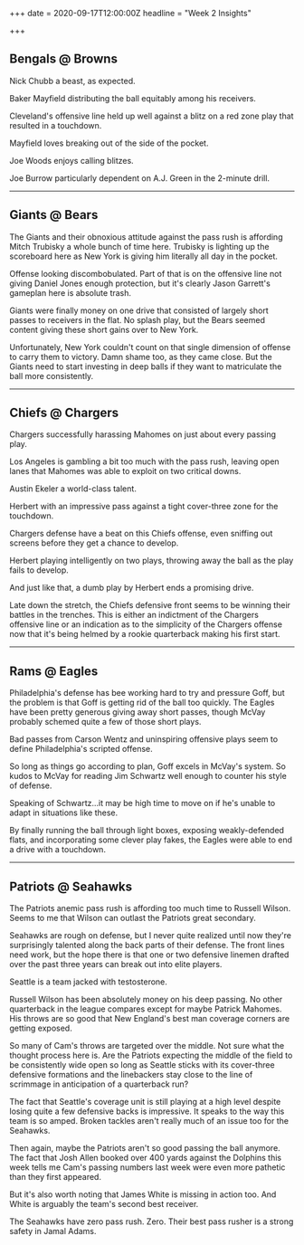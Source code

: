 +++
date = 2020-09-17T12:00:00Z
headline = "Week 2 Insights"

+++
## Bengals @ Browns

Nick Chubb a beast, as expected.

Baker Mayfield distributing the ball equitably among his receivers.

Cleveland's offensive line held up well against a blitz on a red zone play that resulted in a touchdown.

Mayfield loves breaking out of the side of the pocket.

Joe Woods enjoys calling blitzes.

Joe Burrow particularly dependent on A.J. Green in the 2-minute drill.

***

## Giants @ Bears

The Giants and their obnoxious attitude against the pass rush is affording Mitch Trubisky a whole bunch of time here. Trubisky is lighting up the scoreboard here as New York is giving him literally all day in the pocket.

Offense looking discombobulated. Part of that is on the offensive line not giving Daniel Jones enough protection, but it's clearly Jason Garrett's gameplan here is absolute trash.

Giants were finally money on one drive that consisted of largely short passes to receivers in the flat. No splash play, but the Bears seemed content giving these short gains over to New York.

Unfortunately, New York couldn't count on that single dimension of offense to carry them to victory. Damn shame too, as they came close. But the Giants need to start investing in deep balls if they want to matriculate the ball more consistently.

***

## Chiefs @ Chargers

Chargers successfully harassing Mahomes on just about every passing play.

Los Angeles is gambling a bit too much with the pass rush, leaving open lanes that Mahomes was able to exploit on two critical downs.

Austin Ekeler a world-class talent.

Herbert with an impressive pass against a tight cover-three zone for the touchdown.

Chargers defense have a beat on this Chiefs offense, even sniffing out screens before they get a chance to develop.

Herbert playing intelligently on two plays, throwing away the ball as the play fails to develop.

And just like that, a dumb play by Herbert ends a promising drive.

Late down the stretch, the Chiefs defensive front seems to be winning their battles in the trenches. This is either an indictment of the Chargers offensive line or an indication as to the simplicity of the Chargers offense now that it's being helmed by a rookie quarterback making his first start.

***

## Rams @ Eagles

Philadelphia's defense has bee working hard to try and pressure Goff, but the problem is that Goff is getting rid of the ball too quickly. The Eagles have been pretty generous giving away short passes, though McVay probably schemed quite a few of those short plays.

Bad passes from Carson Wentz and uninspiring offensive plays seem to define Philadelphia's scripted offense.

So long as things go according to plan, Goff excels in McVay's system. So kudos to McVay for reading Jim Schwartz well enough to counter his style of defense.

Speaking of Schwartz...it may be high time to move on if he's unable to adapt in situations like these.

By finally running the ball through light boxes, exposing weakly-defended flats, and incorporating some clever play fakes, the Eagles were able to end a drive with a touchdown.

***

## Patriots @ Seahawks

The Patriots anemic pass rush is affording too much time to Russell Wilson. Seems to me that Wilson can outlast the Patriots great secondary.

Seahawks are rough on defense, but I never quite realized until now they're surprisingly talented along the back parts of their defense. The front lines need work, but the hope there is that one or two defensive linemen drafted over the past three years can break out into elite players.

Seattle is a team jacked with testosterone.

Russell Wilson has been absolutely money on his deep passing. No other quarterback in the league compares except for maybe Patrick Mahomes. His throws are so good that New England's best man coverage corners are getting exposed.

So many of Cam's throws are targeted over the middle. Not sure what the thought process here is. Are the Patriots expecting the middle of the field to be consistently wide open so long as Seattle sticks with its cover-three defensive formations and the linebackers stay close to the line of scrimmage in anticipation of a quarterback run?

The fact that Seattle's coverage unit is still playing at a high level despite losing quite a few defensive backs is impressive. It speaks to the way this team is so amped. Broken tackles aren't really much of an issue too for the Seahawks.

Then again, maybe the Patriots aren't so good passing the ball anymore. The fact that Josh Allen booked over 400 yards against the Dolphins this week tells me Cam's passing numbers last week were even more pathetic than they first appeared.

But it's also worth noting that James White is missing in action too. And White is arguably the team's second best receiver.

The Seahawks have zero pass rush. Zero. Their best pass rusher is a strong safety in Jamal Adams.